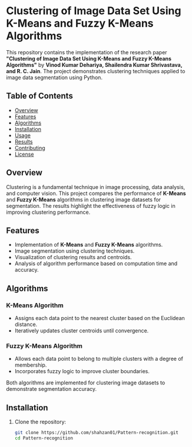 # Clustering of Image Data Set Using K-Means and Fuzzy K-Means Algorithms

This repository contains the implementation of the research paper **"Clustering of Image Data Set Using K-Means and Fuzzy K-Means Algorithms"** by **Vinod Kumar Dehariya, Shailendra Kumar Shrivastava, and R. C. Jain**. The project demonstrates clustering techniques applied to image data segmentation using Python.

## Table of Contents
- [Overview](#overview)
- [Features](#features)
- [Algorithms](#algorithms)
- [Installation](#installation)
- [Usage](#usage)
- [Results](#results)
- [Contributing](#contributing)
- [License](#license)

## Overview
Clustering is a fundamental technique in image processing, data analysis, and computer vision. This project compares the performance of **K-Means** and **Fuzzy K-Means** algorithms in clustering image datasets for segmentation. The results highlight the effectiveness of fuzzy logic in improving clustering performance.

## Features
- Implementation of **K-Means** and **Fuzzy K-Means** algorithms.
- Image segmentation using clustering techniques.
- Visualization of clustering results and centroids.
- Analysis of algorithm performance based on computation time and accuracy.

## Algorithms
### K-Means Algorithm
- Assigns each data point to the nearest cluster based on the Euclidean distance.
- Iteratively updates cluster centroids until convergence.

### Fuzzy K-Means Algorithm
- Allows each data point to belong to multiple clusters with a degree of membership.
- Incorporates fuzzy logic to improve cluster boundaries.

Both algorithms are implemented for clustering image datasets to demonstrate segmentation accuracy.

## Installation
1. Clone the repository:
   ```bash
   git clone https://github.com/shahzan01/Pattern-recognition.git
   cd Pattern-recognition
